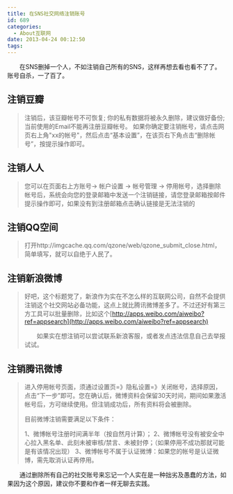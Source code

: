 ```yaml
---
title: 在SNS社交网络注销账号
id: 689
categories:
  - About互联网
date: 2013-04-24 00:12:50
tags:
---
```


　　在SNS删掉一个人，不如注销自己所有的SNS，这样再想去看也看不了了。账号自杀，一了百了。

## **注销豆瓣**

> 注销后，该豆瓣帐号不可恢复; 你的私有数据将被永久删除，建议做好备份; 当前使用的Email不能再注册豆瓣帐号。
> 如果你确定要注销帐号，请点击网页右上角"xx的帐号"，然后点击“基本设置”，在该页右下角点击“删除帐号”，按提示操作即可。

## **注销人人**

> 您可以在页面右上方账号-> 帐户设置 -> 帐号管理 -> 停用帐号，选择删除帐号后，系统会向您的登录邮箱中发送一个注销链接，请您登录邮箱按邮件提示操作即可，如果没有到注册邮箱点击确认链接是无法注销的

## **注销QQ空间**

> 打开http://imgcache.qq.com/qzone/web/qzone&#95;submit&#95;close.html，简单填写，就可以自绝于人民了。

## **注销新浪微博**

> 好吧，这个标题党了，新浪作为实在不怎么样的互联网公司，自然不会提供注销这个社交网站必备功能，这点上就比腾讯微博差多了。不过还好有第三方工具可以批量删除，比如这个[http://apps.weibo.com/aiweibo?ref=appsearch](http://apps.weibo.com/aiweibo?ref=appsearch)
> 
> 　　如果实在想注销可以尝试联系新浪客服，或者发点违法信息自己去举报试试。

## **注销腾讯微博**

> 进入停用帐号页面，须通过设置页=》隐私设置=》关闭帐号，选择原因，点击“下一步”即可。您在确认后，微博资料会保留30天时间，期间如果激活帐号后，方可继续使用。但注销成功后，所有资料将会被删除。
> 
> 目前微博注销需要满足以下条件：
> 
> 1、微博帐号注册时间满半年（按自然月计算）； 2、微博帐号没有被安全中心拉入黑名单、此刻未被审核/禁言、未被封停；（如果停用不成功那就可能是有该情况出现） 3、微博帐号不属于认证微博：如果您的帐号是认证微博，需先取消认证再停用。

　　通过删除所有自己的社交账号来忘记一个人实在是一种拙劣及愚蠢的方法，如果因为这个原因，建议你不要和作者一样无聊去实践。